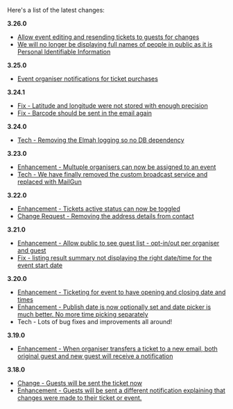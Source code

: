 Here's a list of the latest changes:

**3.26.0**

- [Allow event editing and resending tickets to guests for changes](https://trello.com/c/Zv2uHzz1/595-allow-event-details-editing-but-display-button-to-resend-tickets-if-applicable)
- [We will no longer be displaying full names of people in public as it is Personal Identifiable Information](https://trello.com/c/ohxAz51V/613-do-not-display-pii-personal-identifiable-information-for-the-guests)

**3.25.0**

- [Event organiser notifications for ticket purchases](https://trello.com/c/puP8oeGG/202-event-organiser-notifications-for-ticket-purchases)

**3.24.1**

- [Fix - Latitude and longitude were not stored with enough precision](https://trello.com/c/ma8OVW4u/610-long-and-lat-are-fixed-to-only-2-decimal-places)
- [Fix - Barcode should be sent in the email again](https://trello.com/c/SGOd1Rqd/611-barcode-not-being-sent-via-email)


**3.24.0**

- [Tech - Removing the Elmah logging so no DB dependency](https://trello.com/c/TLYjQq7w/604-remove-elmah-logging-and-the-log-database)

**3.23.0**

- [Enhancement - Multuple organisers can now be assigned to an event](https://trello.com/c/UzL9O7yz/546-multiple-organiser-access-to-events)
- [Tech - We have finally removed the custom broadcast service and replaced with MailGun](https://trello.com/c/iTfaN4wW/602-decommission-the-broadcast-db-and-code)


**3.22.0**

- [Enhancement - Tickets active status can now be toggled](https://trello.com/c/FZlTCdIM/599-tickets-should-have-isactive-flag-to-allow-organisers-to-hide-some-tickets)
- [Change Request - Removing the address details from contact](https://trello.com/c/h7sUy8q6/600-remove-the-contact-us-address-details-there-s-no-need-for-that-at-the-moment)


**3.21.0**

- [Enhancement - Allow public to see guest list - opt-in/out per organiser and guest](https://trello.com/c/qN6hBEV4/588-events-allow-public-to-see-guest-list-opt-in-out-per-organiser-and-guest)
- [Fix - listing result summary not displaying the right date/time for the event start date](https://trello.com/c/m86IuApo/593-major-the-listing-result-summary-not-displaying-the-right-date-time-for-the-event-start-date)


**3.20.0**

- [Enhancement - Ticketing for event to have opening and closing date and times](https://trello.com/c/LfmnU4LW/479-events-ticketing-for-event-to-have-opening-and-closing-date-and-times)
- [Enhancement - Publish date is now optionally set and date picker is much better. No more time picking separately](https://trello.com/c/zCqc8wXq/589-events-date-improvements-ad-publising-date-vs-start-and-end-date)
- Tech - Lots of bug fixes and improvements all around!

**3.19.0**

- [Enhancement - When organiser transfers a ticket to a new email, both original guest and new guest will receive a notification](https://trello.com/c/VtQklgSB/586-ticket-transfer-and-notification)

**3.18.0**

- [Change - Guests will be sent the ticket now](https://trello.com/c/r7biHc3s/584-each-guest-should-receive-the-ticket-along-with-an-invite)
- [Enhancement - Guests will be sent a different notification explaining that changes were made to their ticket or event.](https://trello.com/c/CHgDUYTW/585-resending-ticket-notification) 
